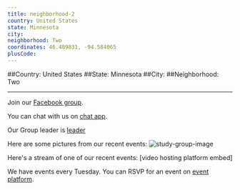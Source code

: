 ```yaml
---
title: neighborhood-2
country: United States
state: Minnesota
city: 
neighborhood: Two
coordinates: 46.489831, -94.584065
plusCode:
---
```


##Country: United States
##State: Minnesota
##City: 
##Neighborhood: Two
*****
Join our [Facebook group](https://www.facebook.com/groups/free.code.camp.minnesota/).

You can chat with us on [chat app]().

Our Group leader is [leader]()

Here are some pictures from our recent events:
![study-group-image]()

Here's a stream of one of our recent events:
[video hosting platform embed]

We have events every Tuesday. You can RSVP for an event on [event platform]().
